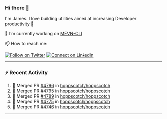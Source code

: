 ### Hi there 👋

I'm James. I love building utilities aimed at increasing Developer productivity :raised_hands: 

🔭 I’m currently working on [MEVN-CLI](https://github.com/madlabsinc/mevn-cli)

📫 How to reach me:

[![Follow on Twitter](https://img.shields.io/badge/--twitter?label=Twitter&logo=Twitter&style=social)](https://twitter.com/james_madhacks) [![Connect on LinkedIn](https://img.shields.io/badge/--linkedin?label=LinkedIn&logo=LinkedIn&style=social)](https://www.linkedin.com/in/jamesgeorge007)

---

### :zap: Recent Activity

<!--START_SECTION:activity-->
1. 🎉 Merged PR [#4796](https://github.com/hoppscotch/hoppscotch/pull/4796) in [hoppscotch/hoppscotch](https://github.com/hoppscotch/hoppscotch)
2. 🎉 Merged PR [#4795](https://github.com/hoppscotch/hoppscotch/pull/4795) in [hoppscotch/hoppscotch](https://github.com/hoppscotch/hoppscotch)
3. 🎉 Merged PR [#4789](https://github.com/hoppscotch/hoppscotch/pull/4789) in [hoppscotch/hoppscotch](https://github.com/hoppscotch/hoppscotch)
4. 🎉 Merged PR [#4775](https://github.com/hoppscotch/hoppscotch/pull/4775) in [hoppscotch/hoppscotch](https://github.com/hoppscotch/hoppscotch)
5. 🎉 Merged PR [#4746](https://github.com/hoppscotch/hoppscotch/pull/4746) in [hoppscotch/hoppscotch](https://github.com/hoppscotch/hoppscotch)
<!--END_SECTION:activity-->

---

<!--
**jamesgeorge007/jamesgeorge007** is a ✨ _special_ ✨ repository because its `README.md` (this file) appears on your GitHub profile.

Here are some ideas to get you started:

- 🌱 I’m currently learning ...
- 👯 I’m looking to collaborate on ...
- 🤔 I’m looking for help with ...
- 💬 Ask me about ...
- 😄 Pronouns: ...
- ⚡ Fun fact: ...
-->
